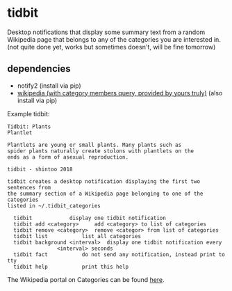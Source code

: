 # tidbit

Desktop notifications that display some summary text from a random Wikipedia page that belongs to any of the categories you are interested in. (not quite done yet, works but sometimes doesn't, will be fine tomorrow)

## dependencies
* notify2 (install via pip)
* [wikipedia (with category members query, provided by yours truly)](https://github.com/shintoo/Wikipedia) (also install via pip)

Example tidbit:
```
Tidbit: Plants
Plantlet

Plantlets are young or small plants. Many plants such as
spider plants naturally create stolons with plantlets on the
ends as a form of asexual reproduction.
```


```
tidbit - shintoo 2018

tidbit creates a desktop notification displaying the first two sentences from
the summary section of a Wikipedia page belonging to one of the categories
listed in ~/.tidbit_categories

  tidbit			display one tidbit notification
  tidbit add <category>		add <category> to list of categories
  tidbit remove <category>	remove <categor> from list of categories
  tidbit list			list all categories
  tidbit background <interval>	display one tidbit notification every
				<interval> seconds
  tidbit fact			do not send any notification, instead print to tty
  tidbit help			print this help
```

The Wikipedia portal on Categories can be found [here](https://en.wikipedia.org/wiki/Portal:Contents/Categories).
